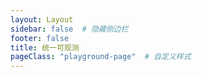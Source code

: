 ```yaml
---
layout: Layout
sidebar: false  # 隐藏侧边栏
footer: false
title: 统一可观测
pageClass: "playground-page"  # 自定义样式
---
```


<PlaygroundComponent service="aom2" lang="en-us"/>
